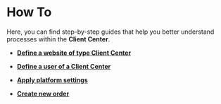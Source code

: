 # How To

Here, you can find step-by-step guides that help you better understand processes within the **Client Center**.

* **[Define a website of type Client Center](define-a-new-cc.md)**

* **[Define a user of a Client Center](setup-a-new-user-account.md)**

* **[Apply platform settings](apply-platform-settings.md)**

* **[Create new order](create-new-order.md)**
    
